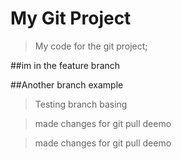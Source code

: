 # My Git Project

> My code for the git project;

##im in the feature branch

##Another branch example

> Testing branch basing

>made changes for git pull deemo

>made changes for git pull deemo
